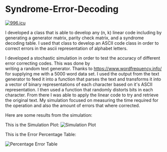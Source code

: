 # Syndrome-Error-Decoding

<a href="https://996.icu"><img src="https://img.shields.io/badge/link-996.icu-red.svg" alt="996.icu" /></a>

I developed a class that is able to develop any (n, k) linear code including by generating a generator matrix, parity check matrix, 
and a syndrome decoding table. I used that class to develop an ASCII code class in order to correct errors in the ascii representation 
of alphabet letters. 

I developed a stochastic simulation in order to test the accuracy of different error correcting codes. This was done by  
writing a random text generator. Thanks to https://www.wordfrequency.info/ for supplying me with a 5000 word data set. I used the output
from the text generator to feed it into a function that parses the text and transforms it into a vector of binary representations of each character based on it's ASCII representation. I then used a function that randomly distorts bits in each character. From there I was able to apply the linear code to try and retrieve the original text. My simulation focused on measuring the time required for the operation and also the amount of errors that where corrected. 

Here are some results from the simulation:

This is the Simulation Plot:
![Simulation Plot](https://github.com/AmeanAsad/Syndrome-Error-Decoding/blob/master/Simulation_Results.png?raw=true)

This is the Error Percentage Table:

![Percentage Error Table](https://github.com/AmeanAsad/Syndrome-Error-Decoding/blob/master/SimulationTable.png?raw=true)
      


      
